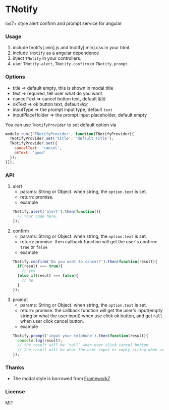 TNotify
=======

ios7+ style alert confirm and prompt service for angular

### Usage

1. include tnotify[.min].js and tnotify[.min].css in your html.
2. include `TNotify` as a angular dependence
3. inject `TNotify` in your controllers.
4. user `TNotify.alert`, `TNotify.confirm` or `TNotify.prompt`.

### Options
- title => default empty, this is shown in modal title
- text => required, tell user what do you want
- cancelText => cancel button text, default `取消`
- okText => ok button text, default `确定`
- inputType => the prompt input type, default `text`
- inputPlaceHolder => the prompt input placeholder, default empty

You can use `TNotifyProvider` to set default option via
```js
module.run(['TNotifyProvider', function(TNotifyProvider){
  TNotifyProvider.set('title', 'default Title');
  TNotifyProvider.set({
    cancelText: 'cancel',
    okText: 'good'
  });
}]);
```

### API
1. alert
    - params: String or Object. when string, the `option.text` is set.
    - return: promise.
    - example
    ```js
    TNotify.alert('alert').then(function(){
      // Your code here.
    });
    ```
2. confirm
    - params: String or Object. when string, the `option.text` is set.
    - return: promise. then callback function will get the user's confirm: `true` or `false`
    - example
    ```js
    TNotify.confirm('Do you want to cancel?').then(function(result){
      if(result === true){
        // yes
      }else if(result === false){
        // no
      }
    });
    ```
3. prompt
    - params: String or Object. when string, the `option.text` is set.
    - return: promise. the callback function will get the user's input(empty string or what the user input) when use click ok button, and get `null` when user click cancel button.
    - example
    ```js
    TNotify.prompt('input your telphone').then(function(result){
      console.log(result);
      // the result will be `null` when user click cancel button
      // the result will be what the user input or empty string when user click ok button
    });
    ```

### Thanks
- The modal style is borrowed from [Framework7](https://github.com/nolimits4web/Framework7/)

### License
MIT